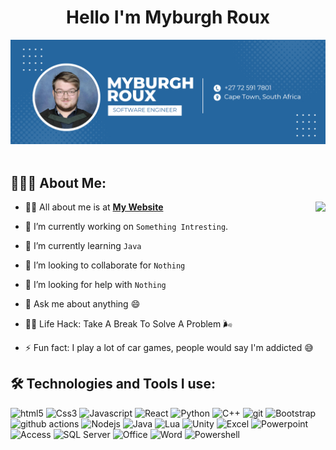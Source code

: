 <h1 align="center">Hello I'm Myburgh Roux</h1>

<div align="center">
  <img src ="./banner.png" />  
</div>
<br/>

## 👨🏻‍💻 About Me:

<img  src="./thoughtworks-gif_dribbble.gif" height="290px" align="right" />

- 🙋‍♂️ All about me is at **[My Website](https://www.myburghroux.tech)**

- 🔭 I’m currently working on `Something Intresting`.

- 🌱 I’m currently learning `Java`

- 👯 I’m looking to collaborate for `Nothing`

- 🤔 I’m looking for help with `Nothing`

- 💬 Ask me about anything :smile:

- 👨‍💻 Life Hack: Take A Break To Solve A Problem 🌬️

- ⚡ Fun fact: I play a lot of car games, people would say I'm addicted 😅

## 🛠️ Technologies and Tools I use:
<p>
<img alt="html5" src="https://img.shields.io/badge/HTML5-E34F26?style=for-the-badge&logo=html5&logoColor=white" height="25px"/>
<img alt="Css3" src="https://img.shields.io/badge/CSS3-1572B6?style=for-the-badge&logo=css3&logoColor=white" height="25px"/>
<img alt="Javascript" src="https://img.shields.io/badge/JavaScript-323330?style=for-the-badge&logo=javascript&logoColor=F7DF1E"  height="25px"/>
<img alt="React" src="https://img.shields.io/badge/React-20232A?style=for-the-badge&logo=react&logoColor=61DAFB" height="25px"/>
<img alt="Python" src="https://img.shields.io/badge/Python-14354C?style=for-the-badge&logo=python&logoColor=white" height="25px"/>
<img alt="C++" src="https://img.shields.io/badge/C%2B%2B-00599C?style=for-the-badge&logo=c%2B%2B&logoColor=white" height="25px"/>
<img alt="git" src="https://img.shields.io/badge/-Git-F05032?style=flat-square&logo=git&logoColor=white" height="25px"/>
<img alt="Bootstrap" src="https://img.shields.io/badge/Bootstrap-563D7C?style=for-the-badge&logo=bootstrap&logoColor=white" height="25px"/>
<img alt="github actions" src="https://img.shields.io/badge/-Github_Actions-2088FF?style=flat-square&logo=github-actions&logoColor=white" height="25px"/>
<img alt="Nodejs" src="https://img.shields.io/badge/-Nodejs-43853d?style=flat-square&logo=Node.js&logoColor=white"  height="25px"/>
<img alt="Java" src="https://img.shields.io/badge/Java-ED8B00?style=for-the-badge&logo=java&logoColor=white"  height="25px"/>
<img alt="Lua" src="https://img.shields.io/badge/Lua-2C2D72?style=for-the-badge&logo=lua&logoColor=white"  height="25px"/>
<img alt="Unity" src="https://img.shields.io/badge/Unity-100000?style=for-the-badge&logo=unity&logoColor=white"  height="25px"/>
<img alt="Excel" src="https://img.shields.io/badge/Microsoft_Excel-217346?style=for-the-badge&logo=microsoft-excel&logoColor=white"  height="25px"/>
<img alt="Powerpoint" src="https://img.shields.io/badge/Microsoft_PowerPoint-B7472A?style=for-the-badge&logo=microsoft-powerpoint&logoColor=white"  height="25px"/>
<img alt="Access" src="https://img.shields.io/badge/Microsoft_Access-A4373A?style=for-the-badge&logo=microsoft-access&logoColor=white"  height="25px"/>
<img alt="SQL Server" src="https://img.shields.io/badge/Microsoft_SQL_Server-CC2927?style=for-the-badge&logo=microsoft-sql-server&logoColor=white"  height="25px"/>
<img alt="Office" src="https://img.shields.io/badge/Microsoft_Office-D83B01?style=for-the-badge&logo=microsoft-office&logoColor=whit"  height="25px"/>
<img alt="Word" src="https://img.shields.io/badge/Microsoft_Word-2B579A?style=for-the-badge&logo=microsoft-word&logoColor=white"  height="25px"/>
<img alt="Powershell" src="https://img.shields.io/badge/Powershell-2CA5E0?style=for-the-badge&logo=powershell&logoColor=white"  height="25px"/>
</p>
